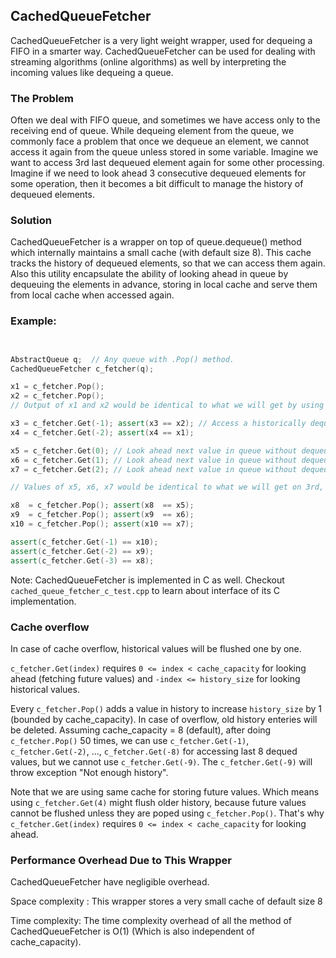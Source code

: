 ## CachedQueueFetcher

CachedQueueFetcher is a very light weight wrapper, used for dequeing a FIFO
in a smarter way. CachedQueueFetcher can be used for dealing with streaming
algorithms (online algorithms) as well by interpreting the incoming values
like dequeing a queue.

### The Problem

Often we deal with FIFO queue, and sometimes we have access only to the
receiving end of queue. While dequeing element from the queue, we commonly
face a problem that once we dequeue an element, we cannot access it again
from the queue unless stored in some variable. Imagine we want to access
3rd last dequeued element again for some other processing. Imagine if
we need to look ahead 3 consecutive dequeued elements for some operation,
then it becomes a bit difficult to manage the history of dequeued elements.

### Solution

CachedQueueFetcher is a wrapper on top of queue.dequeue() method which
internally maintains a small cache (with default size 8). This cache tracks the
history of dequeued elements, so that we can access them again. Also this
utility encapsulate the ability of looking ahead in queue by dequeuing the
elements in advance, storing in local cache and serve them from local cache
when accessed again.

### Example:

```C++


AbstractQueue q;  // Any queue with .Pop() method.
CachedQueueFetcher c_fetcher(q);

x1 = c_fetcher.Pop();
x2 = c_fetcher.Pop();
// Output of x1 and x2 would be identical to what we will get by using q.Pop() twice.

x3 = c_fetcher.Get(-1); assert(x3 == x2); // Access a historically dequeued value.
x4 = c_fetcher.Get(-2); assert(x4 == x1);

x5 = c_fetcher.Get(0); // Look ahead next value in queue without dequeuing.
x6 = c_fetcher.Get(1); // Look ahead next value in queue without dequeuing.
x7 = c_fetcher.Get(2); // Look ahead next value in queue without dequeuing.

// Values of x5, x6, x7 would be identical to what we will get on 3rd, 4th and 5th q.Pop()

x8  = c_fetcher.Pop(); assert(x8  == x5);
x9  = c_fetcher.Pop(); assert(x9  == x6);
x10 = c_fetcher.Pop(); assert(x10 == x7);

assert(c_fetcher.Get(-1) == x10);
assert(c_fetcher.Get(-2) == x9);
assert(c_fetcher.Get(-3) == x8);

```

Note: CachedQueueFetcher is implemented in C as well. Checkout
`cached_queue_fetcher_c_test.cpp` to learn about interface of its C
implementation.


### Cache overflow

In case of cache overflow, historical values will be flushed one by one.


`c_fetcher.Get(index)` requires `0 <= index < cache_capacity` for looking
ahead (fetching future values) and `-index <= history_size` for looking
historical values.

Every `c_fetcher.Pop()` adds a value in history to increase `history_size` by 1
(bounded by cache_capacity). In case of overflow, old history enteries will be
deleted.
Assuming cache_capacity = 8 (default), after doing `c_fetcher.Pop()` 50 times,
we can use `c_fetcher.Get(-1)`, `c_fetcher.Get(-2)`, ..., `c_fetcher.Get(-8)` 
for accessing last 8 dequed values, but we cannot use `c_fetcher.Get(-9)`.
The `c_fetcher.Get(-9)` will throw exception "Not enough history".

Note that we are using same cache for storing future values. Which means using
`c_fetcher.Get(4)` might flush older history, because future values cannot be
flushed unless they are poped using `c_fetcher.Pop()`. That's why
`c_fetcher.Get(index)` requires `0 <= index < cache_capacity` for looking ahead.


### Performance Overhead Due to This Wrapper

CachedQueueFetcher have negligible overhead.

Space complexity : This wrapper stores a very small cache of default size 8

Time complexity: The time complexity overhead of all the method of
CachedQueueFetcher is O(1) (Which is also independent of cache_capacity).

